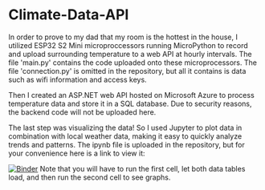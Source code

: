 # Climate-Data-API

In order to prove to my dad that my room is the hottest in the house, I utilized ESP32 S2 Mini microproccessors running MicroPython to record and upload surrounding temperature to a web API at hourly intervals.
The file 'main.py' contains the code uploaded onto these microprocessors. The file 'connection.py' is omitted in the repository, but all it contains is data such as wifi information and access keys.

Then I created an ASP.NET web API hosted on Microsoft Azure to process temperature data and store it in a SQL database. Due to security reasons, the backend code will not be uploaded here.

The last step was visualizing the data! So I used Jupyter to plot data in combination with local weather data, making it easy to quickly analyze trends and patterns.
The ipynb file is uploaded in the repository, but for your convenience here is a link to view it:

[![Binder](https://mybinder.org/badge_logo.svg)](https://mybinder.org/v2/gh/ryan-skabelund/Climate-Data-API/main?labpath=ClimateData.ipynb)
Note that you will have to run the first cell, let both data tables load, and then run the second cell to see graphs.